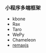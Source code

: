 ### 小程序多端框架
- kbone
- Rax
- Taro
- WePy
- Chameleon
- [remaxjs](https://remaxjs.org/guide/quick-start)